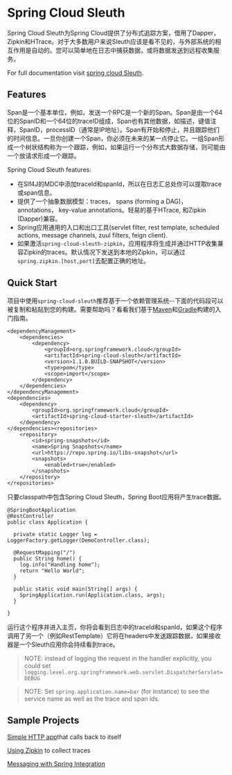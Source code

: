 # Spring Cloud Sleuth

Spring Cloud Sleuth为Spring Cloud提供了分布式追踪方案，借用了Dapper，Zipkin和HTrace。对于大多数用户来说Sleuth应该是看不见的，与外部系统的相互作用是自动的。您可以简单地在日志中捕获数据，或将数据发送到远程收集服务。

For full documentation visit [spring cloud Sleuth](http://cloud.spring.io/spring-cloud-sleuth/).

## Features

Span是一个基本单位，例如，发送一个RPC是一个新的Span。Span是由一个64位的SpanID和一个64位的traceID组成，Span也有其他数据，如描述，键值注释，SpanID，processID（通常是IP地址）。Span有开始和停止，并且跟踪他们的时间信息。一旦你创建一个Span，你必须在未来的某一点停止它。一组Span形成一个树状结构称为一个跟踪，例如，如果运行一个分布式大数据存储，则可能由一个放请求形成一个跟踪。

Spring Cloud Sleuth features:

* 在Slf4J的MDC中添加traceId和spanId，所以在日志汇总处你可以提取trace或span信息。
* 提供了一个抽象数据模型：traces， spans (forming a DAG)， annotations， key-value annotations。轻易的基于HTrace, 和Zipkin (Dapper)兼容。
* Spring应用通用的入口和出口工具(servlet filter, rest template, scheduled actions, message channels, zuul filters, feign client).
* 如果激活`spring-cloud-sleuth-zipkin`，应用程序将生成并通过HTTP收集兼容Zipkin的traces。默认情况下发送到本地的Zipkin，可以通过`spring.zipkin.[host,port]`去配置正确的地址。

## Quick Start

项目中使用`spring-cloud-sleuth`推荐基于一个依赖管理系统--下面的代码段可以被复制和粘贴到您的构建。需要帮助吗？看看我们基于[Maven](http://spring.io/guides/gs/maven/)和[Gradle](http://spring.io/guides/gs/gradle/)构建的入门指南。

	<dependencyManagement>
	    <dependencies>
	        <dependency>
	            <groupId>org.springframework.cloud</groupId>
	            <artifactId>spring-cloud-sleuth</artifactId>
	            <version>1.1.0.BUILD-SNAPSHOT</version>
	            <type>pom</type>
	            <scope>import</scope>
	        </dependency>
	    </dependencies>
	</dependencyManagement>
	<dependencies>
	    <dependency>
	        <groupId>org.springframework.cloud</groupId>
	        <artifactId>spring-cloud-starter-sleuth</artifactId>
	    </dependency>
	</dependencies><repositories>
	    <repository>
	        <id>spring-snapshots</id>
	        <name>Spring Snapshots</name>
	        <url>https://repo.spring.io/libs-snapshot</url>
	        <snapshots>
	            <enabled>true</enabled>
	        </snapshots>
	    </repository>
	</repositories>

只要classpath中包含Spring Cloud Sleuth，Spring Boot应用将产生trace数据。

	@SpringBootApplication
	@RestController
	public class Application {
	
	  private static Logger log = LoggerFactory.getLogger(DemoController.class);
	
	  @RequestMapping("/")
	  public String home() {
	    log.info("Handling home");
	    return "Hello World";
	  }
	
	  public static void main(String[] args) {
	    SpringApplication.run(Application.class, args);
	  }
	
	}
	
运行这个程序并进入主页，你将会看到日志中的traceId和spanId，如果这个程序调用了另一个（例如RestTemplate）它将在headers中发送跟踪数据，如果接收器是一个Sleuth应用你会持续看到trace。

> NOTE: instead of logging the request in the handler explicitly, you could set  `logging.level.org.springframework.web.servlet.DispatcherServlet=DEBUG`

> NOTE: Set `spring.application.name=bar` (for instance) to see the service name  as well as the trace and span ids.

## Sample Projects

[Simple HTTP app](https://github.com/spring-cloud-samples/tests/tree/master/sleuth)that calls back to itself

[Using Zipkin](https://github.com/spring-cloud/spring-cloud-sleuth/tree/master/spring-cloud-sleuth-samples/spring-cloud-sleuth-sample-zipkin) to collect traces

[Messaging with Spring Integration](https://github.com/spring-cloud/spring-cloud-sleuth/tree/master/spring-cloud-sleuth-samples/spring-cloud-sleuth-sample-messaging)




